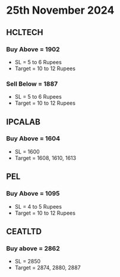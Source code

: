 # 25th November 2024

## HCLTECH

### Buy Above = 1902

- SL = 5 to 6 Rupees
- Target = 10 to 12 Rupees

### Sell Below = 1887

- SL = 5 to 6 Rupees
- Target = 10 to 12 Rupees

## IPCALAB

### Buy Above = 1604

- SL = 1600
- Target = 1608, 1610, 1613

## PEL

### Buy Above = 1095

- SL = 4 to 5 Rupees
- Target = 10 to 12 Rupees

## CEATLTD

### Buy above = 2862

- SL = 2850
- Target = 2874, 2880, 2887

